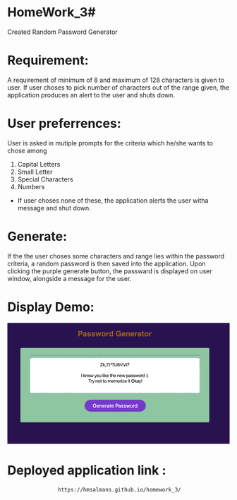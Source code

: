   # HomeWork_3#
Created Random Password Generator 

# Requirement:
A requirement of minimum of 8 and maximum of 128 characters is given to user. If user choses to pick number of characters out of the range given, the application produces an alert to the user and shuts down.



# User preferrences:
User is asked in mutiple prompts for the criteria which he/she wants to chose among 
1) Capital Letters
2) Small Letter
3) Special Characters
4) Numbers
* If user choses none of these, the application alerts the user witha  message and shut down.

# Generate:
If the the user choses some characters and range lies within the password criteria, a random password is then saved into the application. Upon clicking the purple generate button, the passward is displayed on user window, alongside a message for the user.



# Display Demo:
![ ](Develop/Random-password.png)


# Deployed application link :
               
                    https://hmsalmans.github.io/homework_3/


























